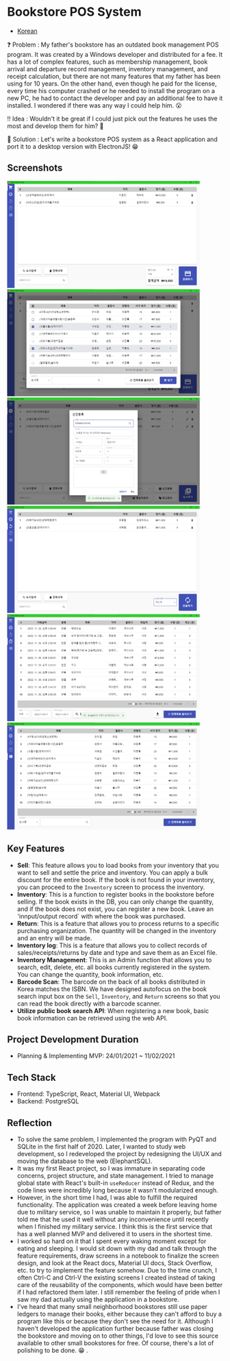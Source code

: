 # Bookstore POS System
- [Korean](https://github.com/zake-dev/bookstore-pos-react/blob/main/README-KR.md)

❓ Problem : My father's bookstore has an outdated book management POS program. It was created by a Windows developer and distributed for a fee. It has a lot of complex features, such as membership management, book arrival and departure record management, inventory management, and receipt calculation, but there are not many features that my father has been using for 10 years. On the other hand, even though he paid for the license, every time his computer crashed or he needed to install the program on a new PC, he had to contact the developer and pay an additional fee to have it installed. I wondered if there was any way I could help him.  😮

‼ Idea : Wouldn't it be great if I could just pick out the features he uses the most and develop them for him? 🤔

💯 Solution : Let's write a bookstore POS system as a React application and port it to a desktop version with ElectronJS! 😁

## Screenshots

<p float="left">
  <img src="./screenshots/판매하기1.png" width="450" height="250" />
  <img src="./screenshots/판매하기2.png" width="450" height="250" />
  <img src="./screenshots/입고하기2.png" width="450" height="250" />
  <img src="./screenshots/반품하기1.png" width="450" height="250" />
  <img src="./screenshots/입출고기록2.png" width="450" height="250" />
  <img src="./screenshots/재고관리1.png" width="450" height="250" />
</p>

## Key Features

- **Sell**: This feature allows you to load books from your inventory that you want to sell and settle the price and inventory. You can apply a bulk discount for the entire book. If the book is not found in your inventory, you can proceed to the `Inventory` screen to process the inventory.
- **Inventory**: This is a function to register books in the bookstore before selling. If the book exists in the DB, you can only change the quantity, and if the book does not exist, you can register a new book. Leave an 'innput/output record` with where the book was purchased.
- **Return**: This is a feature that allows you to process returns to a specific purchasing organization. The quantity will be changed in the inventory and an entry will be made.
- **Inventory log**: This is a feature that allows you to collect records of sales/receipts/returns by date and type and save them as an Excel file.
- **Inventory Management**: This is an Admin function that allows you to search, edit, delete, etc. all books currently registered in the system. You can change the quantity, book information, etc.
- **Barcode Scan**: The barcode on the back of all books distributed in Korea matches the ISBN. We have designed autofocus on the book search input box on the `Sell`, `Inventory`, and `Return` screens so that you can read the book directly with a barcode scanner.
- **Utilize public book search API**: When registering a new book, basic book information can be retrieved using the web API.

## Project Development Duration

- Planning & Implementing MVP: 24/01/2021 ~ 11/02/2021

## Tech Stack

- Frontend: TypeScript, React, Material UI, Webpack
- Backend: PostgreSQL

## Reflection

- To solve the same problem, I implemented the program with PyQT and SQLite in the first half of 2020. Later, I wanted to study web development, so I redeveloped the project by redesigning the UI/UX and moving the database to the web (ElephantSQL).
- It was my first React project, so I was immature in separating code concerns, project structure, and state management. I tried to manage global state with React's built-in `useReducer` instead of Redux, and the code lines were incredibly long because it wasn't modularized enough.
- However, in the short time I had, I was able to fulfill the required functionality. The application was created a week before leaving home due to military service, so I was unable to maintain it properly, but father told me that he used it well without any inconvenience until recently when I finished my military service. I think this is the first service that has a well planned MVP and delivered it to users in the shortest time.
- I worked so hard on it that I spent every waking moment except for eating and sleeping. I would sit down with my dad and talk through the feature requirements, draw screens in a notebook to finalize the screen design, and look at the React docs, Material UI docs, Stack Overflow, etc. to try to implement the feature somehow. Due to the time crunch, I often Ctrl-C and Ctrl-V the existing screens I created instead of taking care of the reusability of the components, which would have been better if I had refactored them later. I still remember the feeling of pride when I saw my dad actually using the application in a bookstore.
- I've heard that many small neighborhood bookstores still use paper ledgers to manage their books, either because they can't afford to buy a program like this or because they don't see the need for it. Although I haven't developed the application further because father was closing the bookstore and moving on to other things, I'd love to see this source available to other small bookstores for free. Of course, there's a lot of polishing to be done. 😁 .
